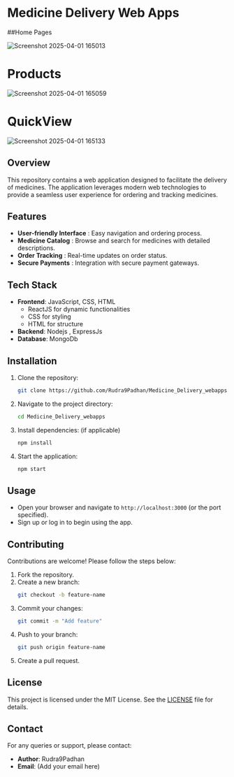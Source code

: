 # Medicine Delivery Web Apps
##Home Pages

![Screenshot 2025-04-01 165013](https://github.com/user-attachments/assets/29f4a49a-761d-4efb-ba06-74b0ea20c025)
# Products

![Screenshot 2025-04-01 165059](https://github.com/user-attachments/assets/bf674079-08ca-4c94-a929-b7a573319846)
# QuickView

![Screenshot 2025-04-01 165133](https://github.com/user-attachments/assets/6c1dea50-96fc-4d7d-a4fe-25a65b338ee4)


## Overview
This repository contains a web application designed to facilitate the delivery of medicines. The application leverages modern web technologies to provide a seamless user experience for ordering and tracking medicines.

## Features
- **User-friendly Interface** : Easy navigation and ordering process.
- **Medicine Catalog** : Browse and search for medicines with detailed descriptions.
- **Order Tracking** : Real-time updates on order status.
- **Secure Payments** : Integration with secure payment gateways.
  
## Tech Stack
- **Frontend**: JavaScript, CSS, HTML
   - ReactJS for dynamic functionalities
   - CSS for styling
   - HTML for structure
- **Backend**: Nodejs , ExpressJs
- **Database**: MongoDb

## Installation
1. Clone the repository:
   ```bash
   git clone https://github.com/Rudra9Padhan/Medicine_Delivery_webapps.git
   ```
2. Navigate to the project directory:
   ```bash
   cd Medicine_Delivery_webapps
   ```
3. Install dependencies: (if applicable)
   ```bash
   npm install
   ```
4. Start the application:
   ```bash
   npm start
   ```

## Usage

- Open your browser and navigate to `http://localhost:3000` (or the port specified).
- Sign up or log in to begin using the app.

## Contributing

Contributions are welcome! Please follow the steps below:
1. Fork the repository.
2. Create a new branch:
   ```bash
   git checkout -b feature-name
   ```
3. Commit your changes:
   ```bash
   git commit -m "Add feature"
   ```
4. Push to your branch:
   ```bash
   git push origin feature-name
   ```
5. Create a pull request.

## License
This project is licensed under the MIT License. See the [LICENSE](LICENSE) file for details.

## Contact
For any queries or support, please contact:
- **Author**: Rudra9Padhan
- **Email**: (Add your email here)

